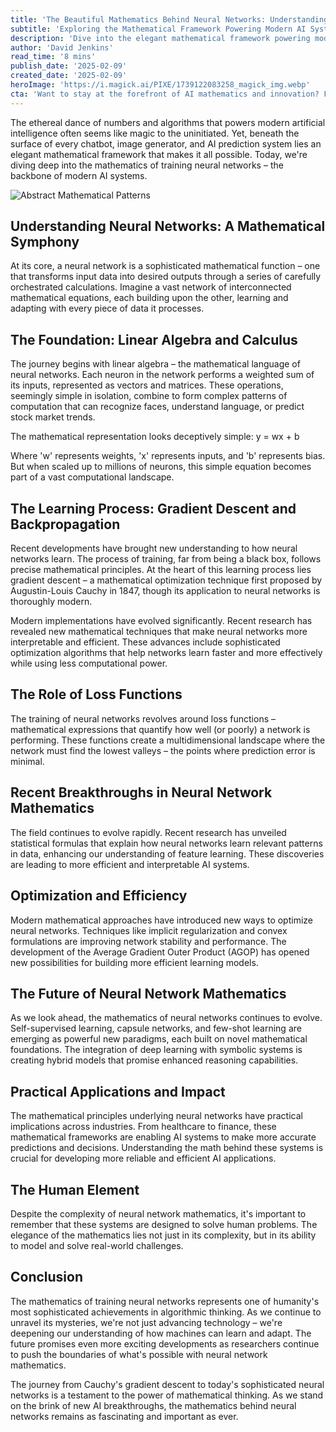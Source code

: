 ```yaml
---
title: 'The Beautiful Mathematics Behind Neural Networks: Understanding the Engine of Modern AI'
subtitle: 'Exploring the Mathematical Framework Powering Modern AI Systems'
description: 'Dive into the elegant mathematical framework powering modern AI systems. From the foundations of linear algebra to cutting-edge optimization techniques, discover how neural networks learn and adapt through sophisticated mathematical principles.'
author: 'David Jenkins'
read_time: '8 mins'
publish_date: '2025-02-09'
created_date: '2025-02-09'
heroImage: 'https://i.magick.ai/PIXE/1739122083258_magick_img.webp'
cta: 'Want to stay at the forefront of AI mathematics and innovation? Follow us on LinkedIn for regular insights into the fascinating world of neural networks and artificial intelligence.'
---
```


The ethereal dance of numbers and algorithms that powers modern artificial intelligence often seems like magic to the uninitiated. Yet, beneath the surface of every chatbot, image generator, and AI prediction system lies an elegant mathematical framework that makes it all possible. Today, we're diving deep into the mathematics of training neural networks – the backbone of modern AI systems.

![Abstract Mathematical Patterns](https://i.magick.ai/PIXE/1739122083262_magick_img.webp)

## Understanding Neural Networks: A Mathematical Symphony

At its core, a neural network is a sophisticated mathematical function – one that transforms input data into desired outputs through a series of carefully orchestrated calculations. Imagine a vast network of interconnected mathematical equations, each building upon the other, learning and adapting with every piece of data it processes.

## The Foundation: Linear Algebra and Calculus

The journey begins with linear algebra – the mathematical language of neural networks. Each neuron in the network performs a weighted sum of its inputs, represented as vectors and matrices. These operations, seemingly simple in isolation, combine to form complex patterns of computation that can recognize faces, understand language, or predict stock market trends.

The mathematical representation looks deceptively simple:
y = wx + b

Where 'w' represents weights, 'x' represents inputs, and 'b' represents bias. But when scaled up to millions of neurons, this simple equation becomes part of a vast computational landscape.

## The Learning Process: Gradient Descent and Backpropagation

Recent developments have brought new understanding to how neural networks learn. The process of training, far from being a black box, follows precise mathematical principles. At the heart of this learning process lies gradient descent – a mathematical optimization technique first proposed by Augustin-Louis Cauchy in 1847, though its application to neural networks is thoroughly modern.

Modern implementations have evolved significantly. Recent research has revealed new mathematical techniques that make neural networks more interpretable and efficient. These advances include sophisticated optimization algorithms that help networks learn faster and more effectively while using less computational power.

## The Role of Loss Functions

The training of neural networks revolves around loss functions – mathematical expressions that quantify how well (or poorly) a network is performing. These functions create a multidimensional landscape where the network must find the lowest valleys – the points where prediction error is minimal.

## Recent Breakthroughs in Neural Network Mathematics

The field continues to evolve rapidly. Recent research has unveiled statistical formulas that explain how neural networks learn relevant patterns in data, enhancing our understanding of feature learning. These discoveries are leading to more efficient and interpretable AI systems.

## Optimization and Efficiency

Modern mathematical approaches have introduced new ways to optimize neural networks. Techniques like implicit regularization and convex formulations are improving network stability and performance. The development of the Average Gradient Outer Product (AGOP) has opened new possibilities for building more efficient learning models.

## The Future of Neural Network Mathematics

As we look ahead, the mathematics of neural networks continues to evolve. Self-supervised learning, capsule networks, and few-shot learning are emerging as powerful new paradigms, each built on novel mathematical foundations. The integration of deep learning with symbolic systems is creating hybrid models that promise enhanced reasoning capabilities.

## Practical Applications and Impact

The mathematical principles underlying neural networks have practical implications across industries. From healthcare to finance, these mathematical frameworks are enabling AI systems to make more accurate predictions and decisions. Understanding the math behind these systems is crucial for developing more reliable and efficient AI applications.

## The Human Element

Despite the complexity of neural network mathematics, it's important to remember that these systems are designed to solve human problems. The elegance of the mathematics lies not just in its complexity, but in its ability to model and solve real-world challenges.

## Conclusion

The mathematics of training neural networks represents one of humanity's most sophisticated achievements in algorithmic thinking. As we continue to unravel its mysteries, we're not just advancing technology – we're deepening our understanding of how machines can learn and adapt. The future promises even more exciting developments as researchers continue to push the boundaries of what's possible with neural network mathematics.

The journey from Cauchy's gradient descent to today's sophisticated neural networks is a testament to the power of mathematical thinking. As we stand on the brink of new AI breakthroughs, the mathematics behind neural networks remains as fascinating and important as ever.
